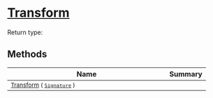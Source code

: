 # [Transform](./AddVector-100663609.md)


Return type:
## Methods

| Name | Summary | 
| --- | --- | 
| <sub>[Transform](./AddVector-100663609.md) ( [`Signature`](./../../Signature.md) )</sub><img width=200/>| <sub></sub>| <br>


